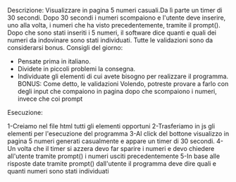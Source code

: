 Descrizione:
Visualizzare in pagina 5 numeri casuali.Da lì parte un timer di 30 secondi.
Dopo 30 secondi i numeri scompaiono e l'utente deve inserire, uno alla volta, i numeri che ha visto precedentemente, tramite il prompt().
Dopo che sono stati inseriti i 5 numeri, il software dice quanti e quali dei numeri da indovinare sono stati individuati.
Tutte le validazioni sono da considerarsi bonus.
Consigli del giorno:
* Pensate prima in italiano.
* Dividete in piccoli problemi la consegna.
* Individuate gli elementi di cui avete bisogno per realizzare il programma.
BONUS:
Come detto, le validazioni
Volendo, potreste provare a farlo con degli input che compaiono in pagina dopo che scompaiono i numeri, invece che coi prompt




Esecuzione:

1-Creiamo nel file html tutti gli elementi opportuni
2-Trasferiamo in js gli elementi per l'esecuzione del programma
3-Al click del bottone visualizzo in pagina 5 numeri generati casualmente e appare un timer di 30 secondi.
4-Un volta che il timer si azzera devo far sparire i numeri e devo chiedere all'utente tramite prompt() i numeri usciti precedentemente
5-In base alle risposte date tramite prompt() dall'utente il programma deve dire quali e quanti numeri sono stati individuati
